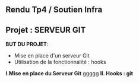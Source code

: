 ## Rendu Tp4 / Soutien Infra

  

## Projet : SERVEUR GIT


**BUT DU PROJET**:

- Mise en place d'un serveur Git 
-  Utilisation de la fonctionnalité : hooks 


**I.Mise en place du Serveur Git**
ggggg
**II. Hooks : git**
